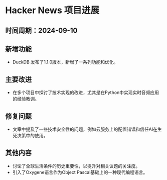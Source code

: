# Hacker News 项目进展

## 时间周期：2024-09-10

## 新增功能
- DuckDB 发布了1.1.0版本，新增了一系列功能和优化。

## 主要改进
- 在多个项目中探讨了技术实现的改进，尤其是在Python中实现实时音频应用的经验教训。

## 修复问题
- 文章中提及了一些技术安全性的问题，例如云服务上的配置错误和信任AI在生死决策中的使用。

## 其他内容
- 讨论了全球生活条件的历史重要性，以提升对相关议题的关注度。
- 引入了Oxygene语言作为Object Pascal基础上的一种现代编程语言。